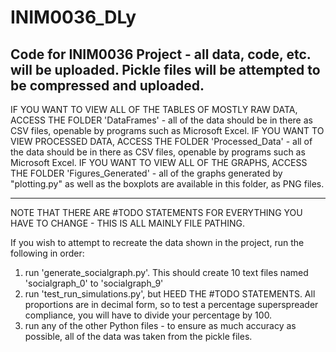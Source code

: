 # INIM0036_DLy
Code for INIM0036 Project - all data, code, etc. will be uploaded. Pickle files will be attempted to be compressed and uploaded.
-----------------------

IF YOU WANT TO VIEW ALL OF THE TABLES OF MOSTLY RAW DATA, ACCESS THE FOLDER 'DataFrames' - all of the data should be in there as CSV files, openable by programs such as Microsoft Excel.
IF YOU WANT TO VIEW PROCESSED DATA, ACCESS THE FOLDER 'Processed_Data' - all of the data should be in there as CSV files, openable by programs such as Microsoft Excel.
IF YOU WANT TO VIEW ALL OF THE GRAPHS, ACCESS THE FOLDER 'Figures_Generated' - all of the graphs generated by "plotting.py" as well as the boxplots are available in this folder, as PNG files.


-----------------------

NOTE THAT THERE ARE #TODO STATEMENTS FOR EVERYTHING YOU HAVE TO CHANGE - THIS IS ALL MAINLY FILE PATHING.

If you wish to attempt to recreate the data shown in the project, run the following in order: 
1. run 'generate_socialgraph.py'. This should create 10 text files named 'socialgraph_0' to 'socialgraph_9'
2. run 'test_run_simulations.py', but HEED THE #TODO STATEMENTS. All proportions are in decimal form, so to test a percentage superspreader compliance, you will have to divide your percentage by 100.
3. run any of the other Python files - to ensure as much accuracy as possible, all of the data was taken from the pickle files.
